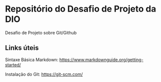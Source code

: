 # Repositório do Desafio de Projeto da DIO
Desafio de Projeto sobre Git/Github

## Links úteis
Sintaxe Básica Markdown: https://www.markdownguide.org/getting-started/

Instalação do Git: https://git-scm.com/
